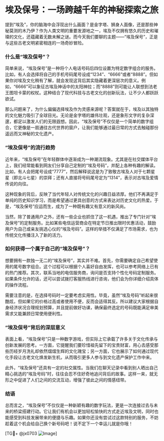 # 埃及保号：一场跨越千年的神秘探索之旅

提到“埃及”，你的脑海中会浮现出什么画面？是金字塔、狮身人面像，还是那些神秘莫测的木乃伊？作为人类文明的重要发源地之一，埃及不仅拥有悠久的历史和璀璨的文化，还蕴藏着无数未解之谜。而今天我们要聊的主题——“埃及保号”，正是与这些古老文明紧密相连的一场奇妙冒险。

### 什么是“埃及保号”？

简单来说，“埃及保号”是一种将个人电话号码后四位设置为特定数字组合的服务。比如，有人会选择将自己的手机号码尾号设成“1234”、“6666”或者“8888”。但如果你对埃及文化稍有了解，就会发现这背后其实隐藏着更深层次的意义。例如，“6666”可以象征古埃及神话中的太阳神拉；而“8888”则可能让人联想到法老王图坦卡蒙的权杖。这种结合了现代科技与古老文化的创新玩法，让不少人都跃跃欲试。

那么问题来了，为什么偏偏选择埃及作为灵感来源呢？答案就在于，埃及以其独特的文化魅力吸引了全球目光。无论是金字塔的雄伟壮观，还是象形文字的复杂深邃，都足以激发人们的无限遐想。因此，“埃及保号”不仅仅是一个简单的数字组合，它更像是一扇通往古代世界的窗户，让我们能够通过最日常的方式去触碰那份遥远而又神秘的文化遗产。

### “埃及保号”的流行趋势

近年来，“埃及保号”在年轻群体中逐渐成为一种潮流现象。尤其是在社交媒体平台上，我们经常能看到网友们分享自己定制的“埃及号码”，并配上各种有趣的解读。比如，有人会把尾号设成“7777”，然后解释说这是为了致敬古埃及人对于七颗星星（即北斗七星）的崇拜；还有人直接将号码尾号定为“1314”，表示对古埃及爱情传说的向往。

这种现象的背后，反映了当代年轻人对传统文化的兴趣日益浓厚。他们不再满足于单纯的历史知识学习，而是希望通过更具创意的方式来表达对历史文化的热爱。于是，“埃及保号”应运而生，成为了一种既有趣又有意义的新风尚。

当然，除了普通用户之外，还有一些企业也抓住了这一机遇，推出了专门针对“埃及保号”的定制服务。比如某些电信运营商会在特定节日推出限时优惠活动，鼓励用户为自己或亲友挑选心仪的“埃及号码”。这样的举措不仅满足了市场需求，也为传统文化传播注入了新的活力。

### 如何获得一个属于自己的“埃及保号”？

想要拥有一款独一无二的“埃及保号”，其实并不难。首先，你需要确定自己希望使用的尾号数字组合。这个过程可以根据个人喜好自由发挥，也可以参考网络上已有的热门推荐。其次，联系当地的电信服务商，询问是否支持个性化号码定制服务。如果条件允许的话，还可以尝试拨打客服热线进行咨询，他们会为你详细介绍具体的操作流程。

需要注意的是，在选择号码时一定要考虑实用性。毕竟，虽然“埃及号码”听起来很酷炫，但如果它的价格过高或者使用不便，反而会适得其反。所以建议大家根据自身经济状况合理规划预算，并且提前做好功课，确保最终选定的号码既能满足审美需求又能兼顾日常使用便利性。

### “埃及保号”背后的深层意义

表面上看，“埃及保号”只是一种数字游戏，但实际上它承载了许多关于文化传承与创新发展的思考。一方面，它提醒我们要珍惜祖先留下的宝贵财富，用心去感受那些历经岁月洗礼却依然熠熠生辉的文化瑰宝；另一方面，它也展示了如何通过现代化手段让古老文化焕发新生机，从而吸引更多人参与到文化遗产保护工作中来。

此外，“埃及保号”还具有一定的社交属性。当我们在聊天记录中看到别人晒出自己精心挑选的“埃及号码”时，往往会忍不住好奇地追问背后的故事。这样一来，就无形之中促进了人们之间的交流互动，增强了彼此之间的情感纽带。

### 结语

总而言之，“埃及保号”不仅仅是一种新颖有趣的数字玩法，更是一次连接过去与未来的桥梁搭建行动。它让我们有机会以更加轻松愉快的方式走近埃及文明，同时也能感受到科技发展带来的便捷与乐趣。如果你还没有尝试过这款特别的服务，不妨趁着这个机会给自己换个新号码吧！说不定下一个幸运儿就是你哦！

[TG💪+ @jx0703 ![Image](https://github.com/user-attachments/assets/dbca1d08-cadb-493c-b0ec-ad6f7a83f270)]